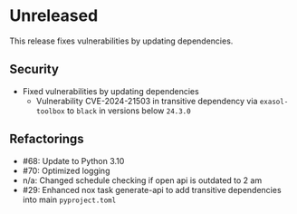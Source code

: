 # Unreleased

This release fixes vulnerabilities by updating dependencies.

## Security

* Fixed vulnerabilities by updating dependencies
  * Vulnerability CVE-2024-21503 in transitive dependency via `exasol-toolbox` to `black` in versions below `24.3.0`

## Refactorings

* #68: Update to Python 3.10
* #70: Optimized logging
* n/a: Changed schedule checking if open api is outdated to 2 am
* #29: Enhanced nox task generate-api to add transitive dependencies into main `pyproject.toml`